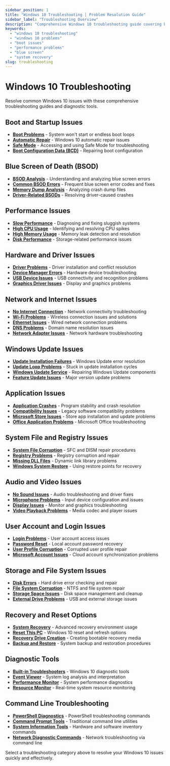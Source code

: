```yaml
---
sidebar_position: 1
title: "Windows 10 Troubleshooting | Problem Resolution Guide"
sidebar_label: "Troubleshooting Overview"
description: "Comprehensive Windows 10 troubleshooting guide covering boot issues, performance problems, driver conflicts, and system recovery."
keywords: 
  - "windows 10 troubleshooting"
  - "windows 10 problems"
  - "boot issues"
  - "performance problems"
  - "blue screen"
  - "system recovery"
slug: troubleshooting
---
```


# Windows 10 Troubleshooting

Resolve common Windows 10 issues with these comprehensive troubleshooting guides and diagnostic tools.

## Boot and Startup Issues

- **[Boot Problems](./boot-issues/)** - System won't start or endless boot loops
- **[Automatic Repair](./automatic-repair/)** - Windows 10 automatic repair issues
- **[Safe Mode](./safe-mode/)** - Accessing and using Safe Mode for troubleshooting
- **[Boot Configuration Data (BCD)](./bcd/)** - Repairing boot configuration

## Blue Screen of Death (BSOD)

- **[BSOD Analysis](./bsod-analysis/)** - Understanding and analyzing blue screen errors
- **[Common BSOD Errors](./common-bsod/)** - Frequent blue screen error codes and fixes
- **[Memory Dump Analysis](./memory-dump/)** - Analyzing crash dump files
- **[Driver-Related BSODs](./driver-bsod/)** - Resolving driver-caused crashes

## Performance Issues

- **[Slow Performance](./slow-performance/)** - Diagnosing and fixing sluggish systems
- **[High CPU Usage](./high-cpu/)** - Identifying and resolving CPU spikes
- **[High Memory Usage](./high-memory/)** - Memory leak detection and resolution
- **[Disk Performance](./disk-performance/)** - Storage-related performance issues

## Hardware and Driver Issues

- **[Driver Problems](./driver-issues/)** - Driver installation and conflict resolution
- **[Device Manager Errors](./device-manager/)** - Hardware device troubleshooting
- **[USB Device Issues](./usb-issues/)** - USB connectivity and recognition problems
- **[Graphics Driver Issues](./graphics-drivers/)** - Display and graphics problems

## Network and Internet Issues

- **[No Internet Connection](./no-internet/)** - Network connectivity troubleshooting
- **[Wi-Fi Problems](./wifi-problems/)** - Wireless connection issues and solutions
- **[Ethernet Issues](./ethernet-issues/)** - Wired network connection problems
- **[DNS Problems](./dns-problems/)** - Domain name resolution issues
- **[Network Adapter Issues](./network-adapters/)** - Network hardware troubleshooting

## Windows Update Issues

- **[Update Installation Failures](./update-failures/)** - Windows Update error resolution
- **[Update Loop Problems](./update-loops/)** - Stuck in update installation cycles
- **[Windows Update Service](./update-service/)** - Repairing Windows Update components
- **[Feature Update Issues](./feature-updates/)** - Major version update problems

## Application Issues

- **[Application Crashes](./app-crashes/)** - Program stability and crash resolution
- **[Compatibility Issues](./compatibility-issues/)** - Legacy software compatibility problems
- **[Microsoft Store Issues](./store-issues/)** - Store app installation and update problems
- **[Office Application Problems](./office-problems/)** - Microsoft Office troubleshooting

## System File and Registry Issues

- **[System File Corruption](./system-files/)** - SFC and DISM repair procedures
- **[Registry Problems](./registry-problems/)** - Registry corruption and repair
- **[Missing DLL Files](./dll-issues/)** - Dynamic link library problems
- **[Windows System Restore](./system-restore/)** - Using restore points for recovery

## Audio and Video Issues

- **[No Sound Issues](./no-sound/)** - Audio troubleshooting and driver fixes
- **[Microphone Problems](./microphone/)** - Input device configuration and issues
- **[Display Issues](./display-issues/)** - Monitor and graphics troubleshooting
- **[Video Playback Problems](./video-playback/)** - Media codec and player issues

## User Account and Login Issues

- **[Login Problems](./login-problems/)** - User account access issues
- **[Password Reset](./password-reset/)** - Local account password recovery
- **[User Profile Corruption](./profile-corruption/)** - Corrupted user profile repair
- **[Microsoft Account Issues](./microsoft-account/)** - Cloud account synchronization problems

## Storage and File System Issues

- **[Disk Errors](./disk-errors/)** - Hard drive error checking and repair
- **[File System Corruption](./filesystem-corruption/)** - NTFS and file system repair
- **[Storage Space Issues](./storage-space/)** - Disk space management and cleanup
- **[External Drive Problems](./external-drives/)** - USB and external storage issues

## Recovery and Reset Options

- **[System Recovery](./system-recovery/)** - Advanced recovery environment usage
- **[Reset This PC](./reset-pc/)** - Windows 10 reset and refresh options
- **[Recovery Drive Creation](./recovery-drive/)** - Creating bootable recovery media
- **[Backup and Restore](./backup-restore/)** - System backup and restoration procedures

## Diagnostic Tools

- **[Built-in Troubleshooters](./built-in-troubleshooters/)** - Windows 10 diagnostic tools
- **[Event Viewer](./event-viewer/)** - System log analysis and interpretation
- **[Performance Monitor](./performance-monitor/)** - System performance diagnostics
- **[Resource Monitor](./resource-monitor/)** - Real-time system resource monitoring

## Command Line Troubleshooting

- **[PowerShell Diagnostics](./powershell-diagnostics/)** - PowerShell troubleshooting commands
- **[Command Prompt Tools](./cmd-tools/)** - Traditional command line utilities
- **[System Information Tools](./system-info/)** - Hardware and software inventory commands
- **[Network Diagnostic Commands](./network-commands/)** - Network troubleshooting via command line

Select a troubleshooting category above to resolve your Windows 10 issues quickly and effectively.